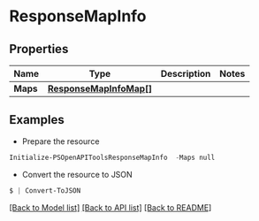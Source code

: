 # ResponseMapInfo
## Properties

Name | Type | Description | Notes
------------ | ------------- | ------------- | -------------
**Maps** | [**ResponseMapInfoMap[]**](ResponseMapInfoMap.md) |  | 

## Examples

- Prepare the resource
```powershell
Initialize-PSOpenAPIToolsResponseMapInfo  -Maps null
```

- Convert the resource to JSON
```powershell
$ | Convert-ToJSON
```

[[Back to Model list]](../README.md#documentation-for-models) [[Back to API list]](../README.md#documentation-for-api-endpoints) [[Back to README]](../README.md)

